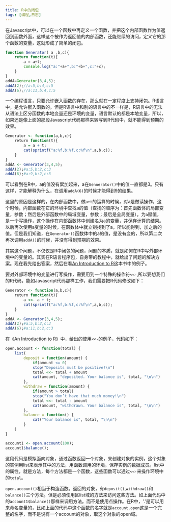 ```yaml
---
title: R中的闭包
tags: [编程,日志]
---
```

在Javascript中，可以在一个函数中再定义一个函数，并把这个内部函数作为值返回到函数外面，这样这个被作为返回值的内部函数，还能继续的访问，定义它的那个函数的变量，这就形成了简单的闭包。

```javascript
function Generator( a ,b,c){
    return function(t){
        a = a+t;
        console.log("a:"+a+",b:"+b+",c:"+c);
    }
}
addA=Generator(3,4,5);
addA(2);//a:5,b:4,c:5
addA(6);//a:11,b:4,c:5
```

一个编程语言，只要允许嵌入函数的存在，那么就在一定程度上支持闭包。R语言中，是允许嵌入函数的。但是R语言中和别的语言中的不一样是，R语言中的无法从语法上区分函数的本地变量还是环境的变量，语言默认的都是本地变量，所以，如果还是像上面的那段Javascript代码那样来转写到R代码中，就不能得到预期的效果。

```R
Generator <- function(a,b,c){
    return function(t){
        a = a + t;
        cat(sprintf("a:%f,b:%f,c:%f\n",a,b,c));
    }
}
addA <- Generator(3,4,5);
addA(2);#a:5,b:2,c:3
addA(6);#a:9,b:2,c:3
```

可以看到在R中，a的值没有累加起来，a在`Gennerator()`中的值一直都是3。只有这样，才能解释为什么，在调用`addA(6)`的时候才能得到9的结果。

这里的原因是这样的，在内部函数中，做`a+t`的运算的时候，对a是做读操作，这个时候，内部函数在它的环境中查找a的值（查找的顺序为：首先函数体的局部变量，参数；然后是外部函数中的局域变量，参数；最后是全局变量）。为`a`赋值，是一个写操作，这个操作在内部函数体中创建名为a的变量，并保存计算的结果。以后再次使用a变量的时候，在函数体中就立刻找到了a，所以能得到，加之后的值。但是我们知道，在`Generator()`函数体中的a的值，是没有变的，所以第二次再次调用`addA()`的时候，并没有得到预期的效果。

其实这个问题，不仅仅是R中闭包的问题，问题的本质，就是如何在R中写外部环境中的变量的。其实在R语言程序包，自身带的教程中，就给出了问题的解决方案。现在我先给出答案，然后在看[An Introduction to R](https://www.cran.r-project.org/doc/manuals/R-intro.pdf "An Introduction to R")这本书中的例子。

要对外部环境中的变量进行写操作，需要用到一个特殊的操作符`<<-`,所以要想我们的R代码，能如Javascript代码那样工作，我们需要把R代码修改如下：

```R
Generator <- function(a,b,c){
    return function(t){
        a <<- a + t;
        cat(sprintf("a:%f,b:%f,c:%f\n",a,b,c));
    }
}
addA <- Generator(3,4,5);
addA(2);#a:5,b:2,c:3
addA(6);#a:11,b:2,c:3

```

在《An Introduction to R》中，给出的使用`<<-`的例子，代码如下：

```R
open.account <- function(total) {
    list(
        deposit = function(amount) {
            if(amount <= 0)
            stop("Deposits must be positive!\n")
            total <<- total + amount
            cat(amount, "deposited. Your balance is", total, "\n\n")
        },
        withdraw = function(amount) {
            if(amount > total)
            stop("You don’t have that much money!\n")
            total <<- total - amount
            cat(amount, "withdrawn. Your balance is", total, "\n\n")
        },
        balance = function() {
            cat("Your balance is", total, "\n\n")
        }
    )
}

account1 <- open.account(100);
account1$balance();
```

这段代码是模拟面向对象，通过函数返回一个对象，来创建对象的实例，这个对象的实例用list来表示其中的方法，用函数调用的环境，保存实例的数据成员。list中的属性，就是方法，每个方法都是一个函数，这些函数可以通过`<<-`来操作环境中的`total`。

`open.account()`相当于构造函数。返回的对象，有`deposit()`,`withdraw()`和`balance()`三个方法。但是必须使用区list域的方法来访问这些方法。如上面代码中的`account1$balance()`那样来调用方法。而不是使用点操作。在R中，'.'是可以用来命名变量的，比如上面的代码中这个函数的名字就是`account.open`这是一个完整的名字，而不是说有一个account的对象，取这个对象的open域。
